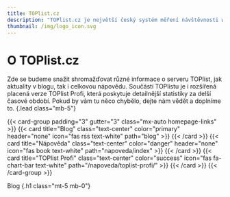 ```yaml
---
title: TOPlist.cz
description: "TOPlist.cz je největší český systém měření návštěvnosti webů. Měříme více než 10 milionu návštěvníků ze všech zemí denně. Naše služby využívá více než 30 000 webů."
thumbnail: /img/logo_icon.svg
---
```

# O TOPlist.cz
Zde se budeme snažit shromažďovat různé informace o serveru TOPlist, jak aktuality v blogu, tak i celkovou nápovědu. Součástí TOPlistu je i rozšířená placená verze TOPlist Profi, která poskytuje detailnější statistiky za delší časové období. Pokud by vám tu něco chybělo, dejte nám vědět a doplníme to.
{.lead class="mb-5"}

{{< card-group padding="3" gutter="3" class="mx-auto homepage-links" >}}
    {{< card title="Blog" class="text-center" color="primary" header="none" icon="fas rss text-white" path="blog" >}}
    {{< /card >}}
    {{< card title="Nápověda" class="text-center" color="danger" header="none" icon="fas book text-white" path="napoveda/index" >}}
    {{< /card >}}
    {{< card title="TOPlist Profi" class="text-center" color="success" icon="fas fa-chart-bar text-white" path="/napoveda/toplist-profi/" >}}
    {{< /card >}}
{{< /card-group >}}

Blog
{.h1 class="mt-5 mb-0"}